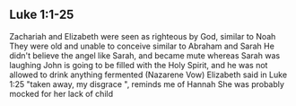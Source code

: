 ## Luke 1:1-25


Zachariah and Elizabeth were seen as righteous by God, similar to Noah
They were old and unable to conceive similar to Abraham and Sarah
He didn't believe the angel like Sarah, and became mute whereas Sarah was laughing
John is going to be filled with the Holy Spirit, and he was not allowed to drink anything fermented (Nazarene Vow)
Elizabeth said in Luke 1:25 "taken away, my disgrace ", reminds me of Hannah
She was probably mocked for her lack of child




